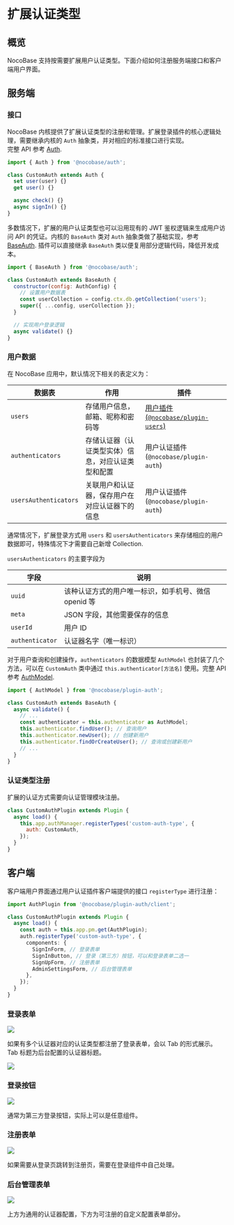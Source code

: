 # 扩展认证类型

## 概览

NocoBase 支持按需要扩展用户认证类型。下面介绍如何注册服务端接口和客户端用户界面。

## 服务端

### 接口

NocoBase 内核提供了扩展认证类型的注册和管理。扩展登录插件的核心逻辑处理，需要继承内核的 `Auth` 抽象类，并对相应的标准接口进行实现。  
完整 API 参考 [Auth](../../../api/auth/auth.md).

```typescript
import { Auth } from '@nocobase/auth';

class CustomAuth extends Auth {
  set user(user) {}
  get user() {}

  async check() {}
  async signIn() {}
}
```

多数情况下，扩展的用户认证类型也可以沿用现有的 JWT 鉴权逻辑来生成用户访问 API 的凭证。内核的 `BaseAuth` 类对 `Auth` 抽象类做了基础实现，参考 [BaseAuth](../../../api/auth/base-auth.md). 插件可以直接继承 `BaseAuth` 类以便复用部分逻辑代码，降低开发成本。

```javascript
import { BaseAuth } from '@nocobase/auth';

class CustomAuth extends BaseAuth {
  constructor(config: AuthConfig) {
    // 设置用户数据表
    const userCollection = config.ctx.db.getCollection('users');
    super({ ...config, userCollection });
  }

  // 实现用户登录逻辑
  async validate() {}
}
```

### 用户数据

在 NocoBase 应用中，默认情况下相关的表定义为：

| 数据表                | 作用                                               | 插件                                                        |
| --------------------- | -------------------------------------------------- | ----------------------------------------------------------- |
| `users`               | 存储用户信息，邮箱、昵称和密码等                   | [用户插件 (`@nocobase/plugin-users`)](../../users/index.md) |
| `authenticators`      | 存储认证器（认证类型实体）信息，对应认证类型和配置 | 用户认证插件 (`@nocobase/plugin-auth`)                      |
| `usersAuthenticators` | 关联用户和认证器，保存用户在对应认证器下的信息     | 用户认证插件 (`@nocobase/plugin-auth`)                      |

通常情况下，扩展登录方式用 `users` 和 `usersAuthenticators` 来存储相应的用户数据即可，特殊情况下才需要自己新增 Collection.

`usersAuthenticators` 的主要字段为

| 字段            | 说明                                                 |
| --------------- | ---------------------------------------------------- |
| `uuid`          | 该种认证方式的用户唯一标识，如手机号、微信 openid 等 |
| `meta`          | JSON 字段，其他需要保存的信息                        |
| `userId`        | 用户 ID                                              |
| `authenticator` | 认证器名字（唯一标识）                               |

对于用户查询和创建操作，`authenticators` 的数据模型 `AuthModel` 也封装了几个方法，可以在 `CustomAuth` 类中通过 `this.authenticator[方法名]` 使用。完整 API 参考 [AuthModel](../dev/api.md#authmodel).

```ts
import { AuthModel } from '@nocobase/plugin-auth';

class CustomAuth extends BaseAuth {
  async validate() {
    // ...
    const authenticator = this.authenticator as AuthModel;
    this.authenticator.findUser(); // 查询用户
    this.authenticator.newUser(); // 创建新用户
    this.authenticator.findOrCreateUser(); // 查询或创建新用户
    // ...
  }
}
```

### 认证类型注册

扩展的认证方式需要向认证管理模块注册。

```javascript
class CustomAuthPlugin extends Plugin {
  async load() {
    this.app.authManager.registerTypes('custom-auth-type', {
      auth: CustomAuth,
    });
  }
}
```

## 客户端

客户端用户界面通过用户认证插件客户端提供的接口 `registerType` 进行注册：

```ts
import AuthPlugin from '@nocobase/plugin-auth/client';

class CustomAuthPlugin extends Plugin {
  async load() {
    const auth = this.app.pm.get(AuthPlugin);
    auth.registerType('custom-auth-type', {
      components: {
        SignInForm, // 登录表单
        SignInButton, // 登录（第三方）按钮，可以和登录表单二选一
        SignUpForm, // 注册表单
        AdminSettingsForm, // 后台管理表单
      },
    });
  }
}
```

### 登录表单

![](./static/2023-12-20-12-12-45.png)

如果有多个认证器对应的认证类型都注册了登录表单，会以 Tab 的形式展示。Tab 标题为后台配置的认证器标题。

![](./static/2023-12-20-12-08-49.png)

### 登录按钮

![](./static/2023-12-20-12-16-16.png)

通常为第三方登录按钮，实际上可以是任意组件。

### 注册表单

![](./static/2023-12-20-12-17-07.png)

如果需要从登录页跳转到注册页，需要在登录组件中自己处理。

### 后台管理表单

![](./static/2023-12-20-12-19-51.png)

上方为通用的认证器配置，下方为可注册的自定义配置表单部分。
